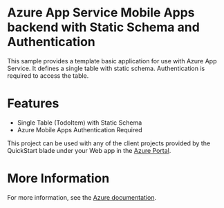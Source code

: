 # Azure App Service Mobile Apps backend with Static Schema and Authentication

This sample provides a template basic application for use with Azure App Service.  It defines
a single table with static schema.  Authentication is required to access the table.

# Features

* Single Table (TodoItem) with Static Schema
* Azure Mobile Apps Authentication Required

This project can be used with any of the client projects provided by the QuickStart blade under
your Web app in the [Azure Portal](https://portal.azure.com).

# More Information

For more information, see the [Azure documentation](https://azure.microsoft.com/en-us/documentation/articles/app-service-mobile-node-backend-how-to-use-server-sdk/).
